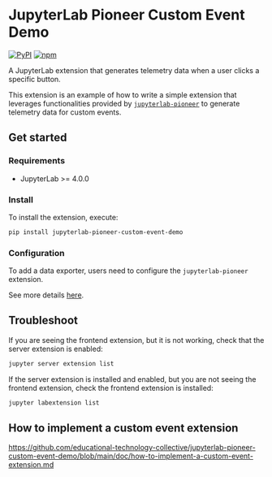 # JupyterLab Pioneer Custom Event Demo

[![PyPI](https://img.shields.io/pypi/v/jupyterlab-pioneer-custom-event-demo.svg)](https://pypi.org/project/jupyterlab-pioneer-custom-event-demo)
[![npm](https://img.shields.io/npm/v/jupyterlab-pioneer-custom-event-demo.svg)](https://www.npmjs.com/package/jupyterlab-pioneer-custom-event-demo)

A JupyterLab extension that generates telemetry data when a user clicks a specific button.

This extension is an example of how to write a simple extension that leverages functionalities provided by [`jupyterlab-pioneer`](https://github.com/educational-technology-collective/jupyterlab-pioneer) to generate telemetry data for custom events.

## Get started

### Requirements

- JupyterLab >= 4.0.0

### Install

To install the extension, execute:

```bash
pip install jupyterlab-pioneer-custom-event-demo
```

### Configuration

To add a data exporter, users need to configure the `jupyterlab-pioneer` extension.

See more details [here](https://github.com/educational-technology-collective/jupyterlab-pioneer#configurations).

## Troubleshoot

If you are seeing the frontend extension, but it is not working, check
that the server extension is enabled:

```bash
jupyter server extension list
```

If the server extension is installed and enabled, but you are not seeing
the frontend extension, check the frontend extension is installed:

```bash
jupyter labextension list
```

## How to implement a custom event extension

https://github.com/educational-technology-collective/jupyterlab-pioneer-custom-event-demo/blob/main/doc/how-to-implement-a-custom-event-extension.md
